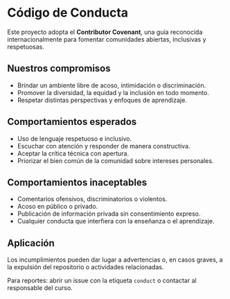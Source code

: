 # Código de Conducta

Este proyecto adopta el **Contributor Covenant**, una guía reconocida internacionalmente para fomentar comunidades abiertas, inclusivas y respetuosas.

## Nuestros compromisos
- Brindar un ambiente libre de acoso, intimidación o discriminación.
- Promover la diversidad, la equidad y la inclusión en todo momento.
- Respetar distintas perspectivas y enfoques de aprendizaje.

## Comportamientos esperados
- Uso de lenguaje respetuoso e inclusivo.
- Escuchar con atención y responder de manera constructiva.
- Aceptar la crítica técnica con apertura.
- Priorizar el bien común de la comunidad sobre intereses personales.

## Comportamientos inaceptables
- Comentarios ofensivos, discriminatorios o violentos.
- Acoso en público o privado.
- Publicación de información privada sin consentimiento expreso.
- Cualquier conducta que interfiera con la enseñanza o el aprendizaje.

## Aplicación
Los incumplimientos pueden dar lugar a advertencias o, en casos graves, a la expulsión del repositorio o actividades relacionadas.  

Para reportes: abrir un issue con la etiqueta `conduct` o contactar al responsable del curso.
